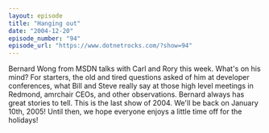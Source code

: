 ```yaml
---
layout: episode
title: "Hanging out"
date: "2004-12-20"
episode_number: "94"
episode_url: "https://www.dotnetrocks.com/?show=94"
---
```


Bernard Wong from MSDN talks with Carl and Rory this week. What's on his mind? For starters, the old and tired questions asked of him at developer conferences, what Bill and Steve really say at those high level meetings in Redmond, amrchair CEOs, and other observations. Bernard always has great stories to tell. This is the last show of 2004. We'll be back on January 10th, 2005! Until then, we hope everyone enjoys a little time off for the holidays!
